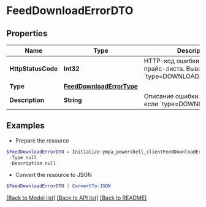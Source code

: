 # FeedDownloadErrorDTO
## Properties

Name | Type | Description | Notes
------------ | ------------- | ------------- | -------------
**HttpStatusCode** | **Int32** | HTTP-код ошибки индексации прайс-листа. Выводится, если &#x60;type&#x3D;DOWNLOAD_HTTP_ERROR&#x60;.  | [optional] 
**Type** | [**FeedDownloadErrorType**](FeedDownloadErrorType.md) |  | [optional] 
**Description** | **String** | Описание ошибки. Выводится, если &#x60;type&#x3D;DOWNLOAD_ERROR&#x60;.  | [optional] 

## Examples

- Prepare the resource
```powershell
$FeedDownloadErrorDTO = Initialize-ympa_powershell_clientFeedDownloadErrorDTO  -HttpStatusCode null `
 -Type null `
 -Description null
```

- Convert the resource to JSON
```powershell
$FeedDownloadErrorDTO | ConvertTo-JSON
```

[[Back to Model list]](../README.md#documentation-for-models) [[Back to API list]](../README.md#documentation-for-api-endpoints) [[Back to README]](../README.md)

